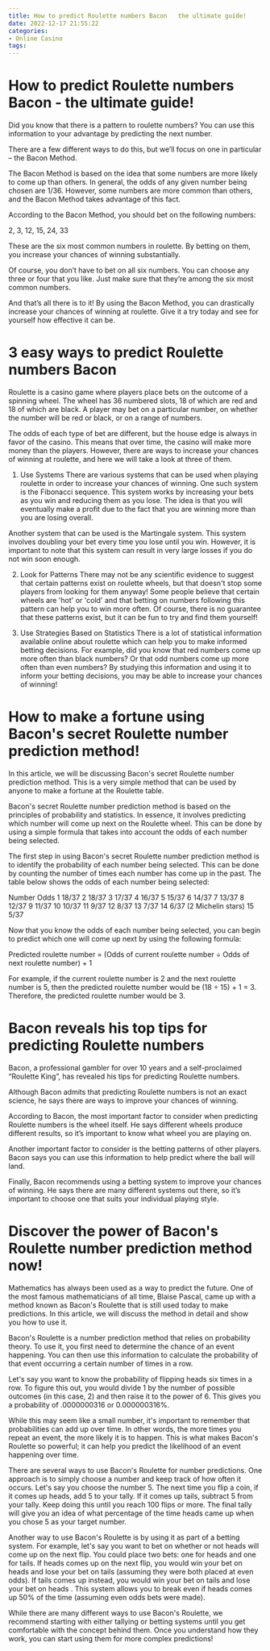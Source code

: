 ```yaml
---
title: How to predict Roulette numbers Bacon   the ultimate guide!
date: 2022-12-17 21:55:22
categories:
- Online Casino
tags:
---
```



#  How to predict Roulette numbers Bacon - the ultimate guide!

Did you know that there is a pattern to roulette numbers? You can use this information to your advantage by predicting the next number.

There are a few different ways to do this, but we’ll focus on one in particular – the Bacon Method.

The Bacon Method is based on the idea that some numbers are more likely to come up than others. In general, the odds of any given number being chosen are 1/36. However, some numbers are more common than others, and the Bacon Method takes advantage of this fact.

According to the Bacon Method, you should bet on the following numbers:

2, 3, 12, 15, 24, 33

These are the six most common numbers in roulette. By betting on them, you increase your chances of winning substantially.

Of course, you don’t have to bet on all six numbers. You can choose any three or four that you like. Just make sure that they’re among the six most common numbers.

And that’s all there is to it! By using the Bacon Method, you can drastically increase your chances of winning at roulette. Give it a try today and see for yourself how effective it can be.

#  3 easy ways to predict Roulette numbers Bacon 

Roulette is a casino game where players place bets on the outcome of a spinning wheel. The wheel has 36 numbered slots, 18 of which are red and 18 of which are black. A player may bet on a particular number, on whether the number will be red or black, or on a range of numbers.

The odds of each type of bet are different, but the house edge is always in favor of the casino. This means that over time, the casino will make more money than the players. However, there are ways to increase your chances of winning at roulette, and here we will take a look at three of them.

1) Use Systems
There are various systems that can be used when playing roulette in order to increase your chances of winning. One such system is the Fibonacci sequence. This system works by increasing your bets as you win and reducing them as you lose. The idea is that you will eventually make a profit due to the fact that you are winning more than you are losing overall.

Another system that can be used is the Martingale system. This system involves doubling your bet every time you lose until you win. However, it is important to note that this system can result in very large losses if you do not win soon enough.

2) Look for Patterns
There may not be any scientific evidence to suggest that certain patterns exist on roulette wheels, but that doesn't stop some players from looking for them anyway! Some people believe that certain wheels are 'hot' or 'cold' and that betting on numbers following this pattern can help you to win more often. Of course, there is no guarantee that these patterns exist, but it can be fun to try and find them yourself!

3) Use Strategies Based on Statistics
There is a lot of statistical information available online about roulette which can help you to make informed betting decisions. For example, did you know that red numbers come up more often than black numbers? Or that odd numbers come up more often than even numbers? By studying this information and using it to inform your betting decisions, you may be able to increase your chances of winning!

#  How to make a fortune using Bacon's secret Roulette number prediction method! 

In this article, we will be discussing Bacon's secret Roulette number prediction method. This is a very simple method that can be used by anyone to make a fortune at the Roulette table.

Bacon's secret Roulette number prediction method is based on the principles of probability and statistics. In essence, it involves predicting which number will come up next on the Roulette wheel. This can be done by using a simple formula that takes into account the odds of each number being selected.

The first step in using Bacon's secret Roulette number prediction method is to identify the probability of each number being selected. This can be done by counting the number of times each number has come up in the past. The table below shows the odds of each number being selected:

Number Odds
1 18/37
2 18/37
3 17/37
4 16/37
5 15/37
6 14/37
7 13/37
8 12/37
9 11/37
10 10/37
11 9/37
12 8/37
13 7/37
14 6/37     (2 Michelin stars) 15 5/37

Now that you know the odds of each number being selected, you can begin to predict which one will come up next by using the following formula:

 Predicted roulette number = (Odds of current roulette number ÷ Odds of next roulette number) + 1

For example, if the current roulette number is 2 and the next roulette number is 5, then the predicted roulette number would be (18 ÷ 15) + 1 = 3. Therefore, the predicted roulette number would be 3.

#  Bacon reveals his top tips for predicting Roulette numbers 

Bacon, a professional gambler for over 10 years and a self-proclaimed “Roulette King”, has revealed his tips for predicting Roulette numbers. 

Although Bacon admits that predicting Roulette numbers is not an exact science, he says there are ways to improve your chances of winning. 

According to Bacon, the most important factor to consider when predicting Roulette numbers is the wheel itself. He says different wheels produce different results, so it’s important to know what wheel you are playing on. 

Another important factor to consider is the betting patterns of other players. Bacon says you can use this information to help predict where the ball will land. 

Finally, Bacon recommends using a betting system to improve your chances of winning. He says there are many different systems out there, so it’s important to choose one that suits your individual playing style.

#  Discover the power of Bacon's Roulette number prediction method now!

Mathematics has always been used as a way to predict the future. One of the most famous mathematicians of all time, Blaise Pascal, came up with a method known as Bacon's Roulette that is still used today to make predictions. In this article, we will discuss the method in detail and show you how to use it.

Bacon's Roulette is a number prediction method that relies on probability theory. To use it, you first need to determine the chance of an event happening. You can then use this information to calculate the probability of that event occurring a certain number of times in a row.

Let's say you want to know the probability of flipping heads six times in a row. To figure this out, you would divide 1 by the number of possible outcomes (in this case, 2) and then raise it to the power of 6. This gives you a probability of .0000000316 or 0.000000316%.

While this may seem like a small number, it's important to remember that probabilities can add up over time. In other words, the more times you repeat an event, the more likely it is to happen. This is what makes Bacon's Roulette so powerful; it can help you predict the likelihood of an event happening over time.

There are several ways to use Bacon's Roulette for number predictions. One approach is to simply choose a number and keep track of how often it occurs. Let's say you choose the number 5. The next time you flip a coin, if it comes up heads, add 5 to your tally. If it comes up tails, subtract 5 from your tally. Keep doing this until you reach 100 flips or more. The final tally will give you an idea of what percentage of the time heads came up when you chose 5 as your target number.

Another way to use Bacon's Roulette is by using it as part of a betting system. For example, let's say you want to bet on whether or not heads will come up on the next flip. You could place two bets: one for heads and one for tails. If heads comes up on the next flip, you would win your bet on heads and lose your bet on tails (assuming they were both placed at even odds). If tails comes up instead, you would win your bet on tails and lose your bet on heads . This system allows you to break even if heads comes up 50% of the time (assuming even odds bets were made).

While there are many different ways to use Bacon's Roulette, we recommend starting with either tallying or betting systems until you get comfortable with the concept behind them. Once you understand how they work, you can start using them for more complex predictions!